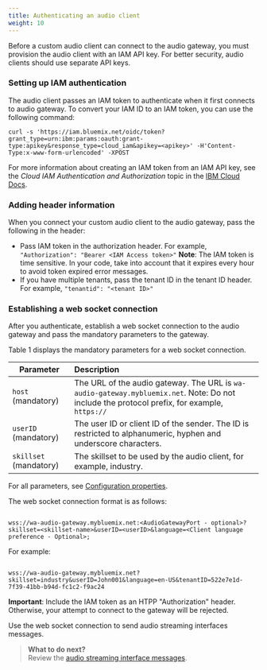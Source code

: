 ```yaml
---
title: Authenticating an audio client
weight: 10
---
```

Before a custom audio client can connect to the audio gateway, you must provision the audio client with an IAM API key.   For better security, audio clients should use separate API keys.

### Setting up IAM authentication 

The audio client passes an IAM token to authenticate when it first connects to audio gateway. To convert your IAM ID to an IAM token, you can use the following command:

`curl -s 'https://iam.bluemix.net/oidc/token?grant_type=urn:ibm:params:oauth:grant- type:apikey&response_type=cloud_iam&apikey=<apikey>' -H'Content-Type:x-www-form-urlencoded' -XPOST`

For more information about creating an IAM token from an IAM API key, see the _Cloud IAM Authentication and Authorization_ topic in the [IBM Cloud Docs](https://console.bluemix.net/docs/services/IoT/reference/security/cloud_iam.html#cloud_iam).

### Adding header information

When you connect your custom audio client to the audio gateway, pass the following in the header:
- Pass IAM token in the authorization header.  For example, `"Authorization": "Bearer <IAM Access token>"`
**Note**:  The IAM token is time sensitive.  In your code, take into account that it expires every hour to avoid token expired error messages.
- If you have multiple tenants, pass the tenant ID in the tenant ID header.  For example, `"tenantid": "<tenant ID>"`

### Establishing a web socket connection  

After you authenticate, establish a web socket connection to the audio gateway and pass the mandatory parameters to the gateway.  

Table 1 displays the mandatory parameters for a web socket connection.

| Parameter  |Description |
|-----|:-------------------------|
| `host` (mandatory)  | The URL of the audio gateway.  The URL is `wa-audio-gateway.mybluemix.net`. Note: Do not include the protocol prefix, for example, `https://` 
| `userID` (mandatory)  | The user ID or client ID of the sender.  The ID is restricted to alphanumeric, hyphen and underscore characters. 
| `skillset`  (mandatory) | The skillset to be used by the audio client, for example, industry. 

For all parameters, see [Configuration properties]({{site.baseurl}}/audio/config_properties).

The web socket connection format is as follows:

```

wss://wa-audio-gateway.mybluemix.net:<AudioGatewayPort - optional>?skillset=<skillset-name>&userID=<userID>&language=<Client language preference - Optional>;

```
For example:

```

wss://wa-audio-gateway.mybluemix.net?skillset=industry&userID=John001&language=en-US&tenantID=522e7e1d-7f39-41bb-b94d-fc1c2-f9ac24

```
**Important**: Include the IAM token as an HTPP "Authorization" header. Otherwise, your attempt to connect to the gateway will be rejected.

Use the web socket connection to send audio streaming interfaces messages.


> **What to do next?**<br/>
Review the [audio streaming interface messages]({{site.baseurl}}/audio_custom/interface).
